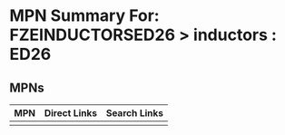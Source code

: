 



# MPN Summary For: FZEINDUCTORSED26 > inductors : ED26

## MPNs
  

|MPN|Direct Links|Search Links|
| :--- | :--- | :--- |
||||
